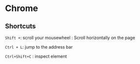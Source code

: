 # Chrome

## Shortcuts

`Shift +`: scroll your mousewheel : Scroll horizontally on the page

`Ctrl + L`: jump to the address bar

`Ctrl+Shift+C` : inspect element
